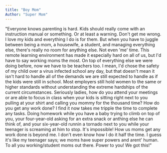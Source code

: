 ```yaml
---
title: "Boy Mom"
Author: "Super Mom"
---
```


"Everyone knows parenting is hard. Kids should really come with an instruction manual or something. Or at least a warning. Don't get me wrong. I love my kids and everything I do is for them. But when you have to juggle between being a mom, a housewife, a student, and managing everything else, there's really no room for anything else. Not even 'me' time. This remote learning environment has made it especially hard on all of us, but I'd have to say working moms the most. On top of everything else we were doing before, now we have to be teachers too. I mean, I'd chose the safety of my child over a virus infected school any day, but that doesn't mean it isn't hard to handle all of the demands we are still expected to handle as if the kids were still in school. Most employers still hold women to the same or higher standards without understanding the extreme hardships of the current circumstances. Seriously ladies, how do you attend your meetings or are able to focus in class when your kids is sitting right next to you pulling at your shirt and calling you mommy for the thousand time? How do you get any work done? I find it now takes me tripple the time to complete any tasks. Doing homework while you have a baby trying to climb on top of you, your four-year-old asking for an extra snack or anthing else he can think of, and your six-year-old runnin a tornado next to you while your teenager is screaming at him to stop. It's impossible! How us moms get any work done is beyond me. I don't even know how I do it half the time. I guess it's like my teenager says; we moms have super powers and arent' human. To all you working/student moms out there. Power to you! We got this!"